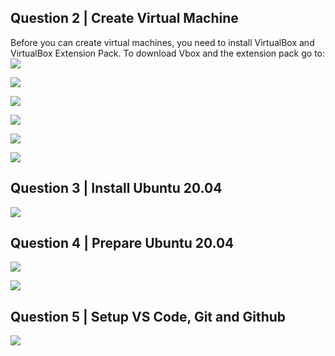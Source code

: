 ## Question 2 | Create Virtual Machine
Before you can create virtual machines, you need to install VirtualBox and VirtualBox Extension Pack. To download Vbox and the extension pack go to:
![](../Capture2.png)

![](../Capture3.png)

![](../Capture4.png)

![](../Capture5.png)

![](../Capture6.png)

![](../Capture7.png)

## Question 3 |  Install Ubuntu 20.04

![](../Capture.png)

## Question 4 | Prepare Ubuntu 20.04 

![](../Capture1.5.png)

![](../pic3.png)

## Question 5 | Setup VS Code, Git and Github

![](../pic4.png)
